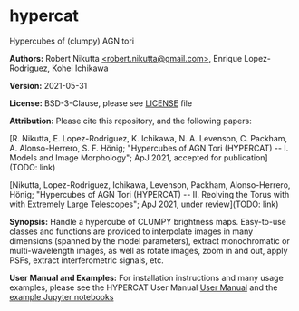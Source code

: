 hypercat
========
Hypercubes of (clumpy) AGN tori

**Authors:** Robert Nikutta [\<robert.nikutta@gmail.com\>](mailto:robert.nikutta@gmail.com), Enrique Lopez-Rodriguez, Kohei Ichikawa

**Version:** 2021-05-31

**License:** BSD-3-Clause, please see [LICENSE](./LICENSE) file

**Attribution:** Please cite this repository, and the following papers:

[R. Nikutta, E. Lopez-Rodriguez, K. Ichikawa, N. A. Levenson, C. Packham, A. Alonso-Herrero, S. F. Hönig; "Hypercubes of AGN Tori (HYPERCAT) -- I. Models and Image Morphology"; ApJ 2021, accepted for publication](TODO: link)

[Nikutta, Lopez-Rodriguez, Ichikawa, Levenson, Packham, Alonso-Herrero, Hönig; "Hypercubes of AGN Tori (HYPERCAT) -- II. Reolving the Torus with with Extremely Large Telescopes"; ApJ 2021, under review](TODO: link)

**Synopsis:**
Handle a hypercube of CLUMPY brightness maps. Easy-to-use classes and
functions are provided to interpolate images in many dimensions
(spanned by the model parameters), extract monochromatic or
multi-wavelength images, as well as rotate images, zoom in and out,
apply PSFs, extract interferometric signals, etc.

**User Manual and Examples:**
For installation instructions and many usage examples, please see the
HYPERCAT User Manual [User Manual](./docs/manual/) and the [example
Jupyter notebooks](./examples/)
